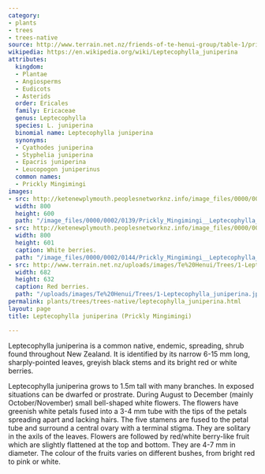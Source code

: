 ```yaml
---
category:
- plants
- trees
- trees-native
source: http://www.terrain.net.nz/friends-of-te-henui-group/table-1/prickly-mingimingi-leptecophylla-juniperina-2.html
wikipedia: https://en.wikipedia.org/wiki/Leptecophylla_juniperina
attributes:
  kingdom:
  - Plantae
  - Angiosperms
  - Eudicots
  - Asterids
  order: Ericales
  family: Ericaceae
  genus: Leptecophylla
  species: L. juniperina
  binomial name: Leptecophylla juniperina
  synonyms:
  - Cyathodes juniperina
  - Styphelia juniperina
  - Epacris juniperina
  - Leucopogon juniperinus
  common names:
  - Prickly Mingimingi
images:
- src: http://ketenewplymouth.peoplesnetworknz.info/image_files/0000/0002/0139/Prickly_Mingimingi__Leptecophylla_juniperina__white_form-1.JPG
  width: 800
  height: 600
  path: "/image_files/0000/0002/0139/Prickly_Mingimingi__Leptecophylla_juniperina__white_form-1.JPG"
- src: http://ketenewplymouth.peoplesnetworknz.info/image_files/0000/0002/0144/Prickly_Mingimingi__Leptecophylla_juniperina__white_form-2.JPG
  width: 800
  height: 601
  caption: White berries.
  path: "/image_files/0000/0002/0144/Prickly_Mingimingi__Leptecophylla_juniperina__white_form-2.JPG"
- src: http://www.terrain.net.nz/uploads/images/Te%20Henui/Trees/1-Leptecophylla_juniperina.jpg
  width: 682
  height: 632
  caption: Red berries.
  path: "/uploads/images/Te%20Henui/Trees/1-Leptecophylla_juniperina.jpg"
permalink: plants/trees/trees-native/leptecophylla_juniperina.html
layout: page
title: Leptecophylla juniperina (Prickly Mingimingi)

---
```

Leptecophylla juniperina is a common native, endemic, spreading, shrub found throughout New Zealand. It is identified by its narrow 6-15 mm long, sharply-pointed leaves, greyish black stems and its bright red or white berries.

Leptecophylla juniperina grows to 1.5m tall with many branches. In exposed situations can be dwarfed or prostrate. During August to December (mainly October/November) small bell-shaped white flowers. The flowers have greenish white petals fused into a 3-4 mm tube with the tips of the petals spreading apart and lacking hairs. The five stamens are fused to the petal tube and surround a central ovary with a terminal stigma. They are solitary in the axils of the leaves. Flowers are followed by red/white berry-like fruit which are slightly flattened at the top and bottom. They are 4-7 mm in diameter. The colour of the fruits varies on different bushes, from bright red to pink or white.

